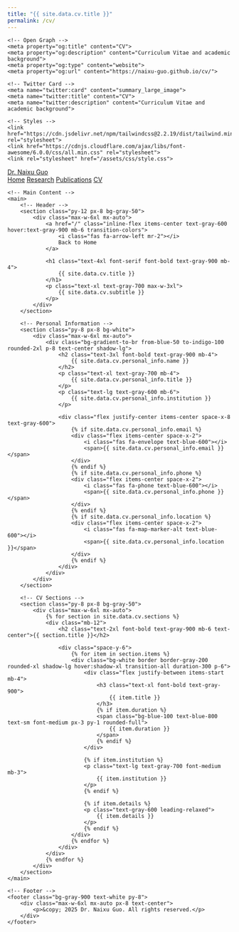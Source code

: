 ```yaml
---
title: "{{ site.data.cv.title }}"
permalink: /cv/
---
```


<!DOCTYPE html>
<html lang="en">
<head>
    <meta charset="UTF-8">
    <meta name="viewport" content="width=device-width, initial-scale=1.0">
    <title>CV - Dr. Naixu Guo - Academic Homepage</title>
    <meta name="description" content="Curriculum Vitae and academic background">
    <meta name="author" content="Dr. Naixu Guo">
    
    <!-- Open Graph -->
    <meta property="og:title" content="CV">
    <meta property="og:description" content="Curriculum Vitae and academic background">
    <meta property="og:type" content="website">
    <meta property="og:url" content="https://naixu-guo.github.io/cv/">
    
    <!-- Twitter Card -->
    <meta name="twitter:card" content="summary_large_image">
    <meta name="twitter:title" content="CV">
    <meta name="twitter:description" content="Curriculum Vitae and academic background">
    
    <!-- Styles -->
    <link href="https://cdn.jsdelivr.net/npm/tailwindcss@2.2.19/dist/tailwind.min.css" rel="stylesheet">
    <link href="https://cdnjs.cloudflare.com/ajax/libs/font-awesome/6.0.0/css/all.min.css" rel="stylesheet">
    <link rel="stylesheet" href="/assets/css/style.css">
</head>
<body class="bg-white text-gray-900">
    <!-- Navigation -->
    <nav class="bg-white shadow-sm border-b border-gray-200 sticky top-0 z-50">
        <div class="max-w-7xl mx-auto px-4 sm:px-6 lg:px-8">
            <div class="flex justify-between h-16">
                <div class="flex items-center">
                    <a href="/" class="text-xl font-bold text-gray-900 hover:text-blue-600 transition-colors">
                        Dr. Naixu Guo
                    </a>
                </div>
                <div class="flex items-center space-x-8">
                    <a href="/" class="text-gray-700 hover:text-blue-600 transition-colors">Home</a>
                    <a href="/research" class="text-gray-700 hover:text-blue-600 transition-colors">Research</a>
                    <a href="/publications" class="text-gray-700 hover:text-blue-600 transition-colors">Publications</a>
                    <a href="/cv" class="text-gray-700 hover:text-blue-600 transition-colors">CV</a>
                </div>
            </div>
        </div>
    </nav>

    <!-- Main Content -->
    <main>
        <!-- Header -->
        <section class="py-12 px-8 bg-gray-50">
            <div class="max-w-6xl mx-auto">
                <a href="/" class="inline-flex items-center text-gray-600 hover:text-gray-900 mb-6 transition-colors">
                    <i class="fas fa-arrow-left mr-2"></i>
                    Back to Home
                </a>
                
                <h1 class="text-4xl font-serif font-bold text-gray-900 mb-4">
                    {{ site.data.cv.title }}
                </h1>
                <p class="text-xl text-gray-700 max-w-3xl">
                    {{ site.data.cv.subtitle }}
                </p>
            </div>
        </section>

        <!-- Personal Information -->
        <section class="py-8 px-8 bg-white">
            <div class="max-w-6xl mx-auto">
                <div class="bg-gradient-to-br from-blue-50 to-indigo-100 rounded-2xl p-8 text-center shadow-lg">
                    <h2 class="text-3xl font-bold text-gray-900 mb-4">
                        {{ site.data.cv.personal_info.name }}
                    </h2>
                    <p class="text-xl text-gray-700 mb-4">
                        {{ site.data.cv.personal_info.title }}
                    </p>
                    <p class="text-lg text-gray-600 mb-6">
                        {{ site.data.cv.personal_info.institution }}
                    </p>
                    
                    <div class="flex justify-center items-center space-x-8 text-gray-600">
                        {% if site.data.cv.personal_info.email %}
                        <div class="flex items-center space-x-2">
                            <i class="fas fa-envelope text-blue-600"></i>
                            <span>{{ site.data.cv.personal_info.email }}</span>
                        </div>
                        {% endif %}
                        {% if site.data.cv.personal_info.phone %}
                        <div class="flex items-center space-x-2">
                            <i class="fas fa-phone text-blue-600"></i>
                            <span>{{ site.data.cv.personal_info.phone }}</span>
                        </div>
                        {% endif %}
                        {% if site.data.cv.personal_info.location %}
                        <div class="flex items-center space-x-2">
                            <i class="fas fa-map-marker-alt text-blue-600"></i>
                            <span>{{ site.data.cv.personal_info.location }}</span>
                        </div>
                        {% endif %}
                    </div>
                </div>
            </div>
        </section>

        <!-- CV Sections -->
        <section class="py-8 px-8 bg-gray-50">
            <div class="max-w-6xl mx-auto">
                {% for section in site.data.cv.sections %}
                <div class="mb-12">
                    <h2 class="text-2xl font-bold text-gray-900 mb-6 text-center">{{ section.title }}</h2>
                    
                    <div class="space-y-6">
                        {% for item in section.items %}
                        <div class="bg-white border border-gray-200 rounded-xl shadow-lg hover:shadow-xl transition-all duration-300 p-6">
                            <div class="flex justify-between items-start mb-4">
                                <h3 class="text-xl font-bold text-gray-900">
                                    {{ item.title }}
                                </h3>
                                {% if item.duration %}
                                <span class="bg-blue-100 text-blue-800 text-sm font-medium px-3 py-1 rounded-full">
                                    {{ item.duration }}
                                </span>
                                {% endif %}
                            </div>
                            
                            {% if item.institution %}
                            <p class="text-lg text-gray-700 font-medium mb-3">
                                {{ item.institution }}
                            </p>
                            {% endif %}
                            
                            {% if item.details %}
                            <p class="text-gray-600 leading-relaxed">
                                {{ item.details }}
                            </p>
                            {% endif %}
                        </div>
                        {% endfor %}
                    </div>
                </div>
                {% endfor %}
            </div>
        </section>
    </main>

    <!-- Footer -->
    <footer class="bg-gray-900 text-white py-8">
        <div class="max-w-6xl mx-auto px-8 text-center">
            <p>&copy; 2025 Dr. Naixu Guo. All rights reserved.</p>
        </div>
    </footer>
</body>
</html>

